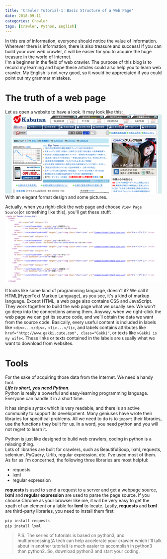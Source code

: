 ```yaml
---
title: 'Crawler Tutorial-1：Basic Structure of a Web Page'
date: 2018-09-11
categories: Crawler
tags: [Crawler, Python, English]
---
```


In this era of information, everyone should notice the value of information. 
Wherever there is information, there is also treasure and success! 
If you can build your own web crawler, 
it will be easier for you to acquire the huge treasure in the world of Internet.  
I'm a beginner in the field of web crawler. 
The purpose of this blog is to record my learning and hope these articles
could also help you to learn web crawler.
My English is not very good, so it would be appreciated if you could point out my grammar mistakes.

# The truth of a web page

Let us open a website to have a look. It may look like this:
![](https://raw.githubusercontent.com/S-W-K/Images/master/img/crawler_tutorial1_1.png)
With an elegant format design and some pictures.

<!-- more -->

Actually, when you right-click the web page and choose `View Page Source`(or something like this), you'll get these stuff:
![](https://raw.githubusercontent.com/S-W-K/Images/master/img/crawler_tutorial1_2.png)

It looks like some kind of programming language, doesn't it? 
We call it HTML(HyperText Markup Language), as you see, it's a kind of markup language. 
Except HTML, a web page also contains CSS and JavaScript. 
They work together to build the web page what we usually see. 
We won't go deep into the connections among them. 
Anyway, when we right-click the web page we can get its source code, 
and we'll obtain the data we want from the source code.
Basically, every useful content is included in labels like `<div>...</div>，<li>...</li>`, and labels contains attributes like `href="http://www.gakki.cute.com", class="Gakki"`, or texts like `>Gakki is my wife<`. 
These links or texts contained in the labels are usually what we want to download from websites.

# Tools

For the sake of acquiring those data from the Internet. We need a handy tool.  
***Life is short, you need Python.***  
Python is really a powerful and easy-learning programming language. 
Everyone can handle it in a short time.

It has simple syntax which is very readable, and there is an active community to support its development. 
Many geniuses have wrote their libraries for specifical problems. 
All we need to do is to `import` their libraries, use the functions they built for us. 
In a word, you need python and you will not regret to learn it.

Python is just like designed to bulid web crawlers, coding in python is a relaxing thing.  
Lots of libraries are bulit for crawlers, such as BeautifulSoup, lxml, requests, selenium, PyQuery, Urlib, regular expression, etc. 
I've used most of them. As far as I'm concerned, the following three libraries are most helpful:

- requests
- lxml
- regular expression

**requests** is used to send a request to a server and get a webpage source, **lxml** and **regular expression** are used to parse the page source. 
If you choose Chrome as your browser like me, it will be very easy to get the xpath of an element or a lable for **lxml** to locate. 
Lastly, **requests** and **lxml** are third-party libraries, you need to install them first:

```python
pip install requests
pip install lxml
```

> P.S. The series of tutorials is based on python3, and multiprocessing(A tech can help accelerate your crawler which I'll talk about in another tutorial) is much easier to accomplish in python3 than python2.
> So, download python3 and start your coding.